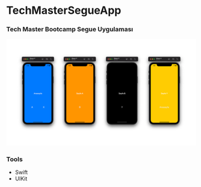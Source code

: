 # TechMasterSegueApp

### Tech Master Bootcamp Segue Uygulaması

![Simulator](https://github.com/berkayyalcn21/TechMasterSegueApp/blob/main/image/Ads%C4%B1z%20tasar%C4%B1m.png)


### Tools

- Swift
- UIKit
